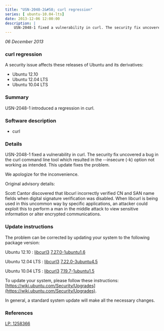 ```yaml
---
title: "USN-2048-2&#58; curl regression"
series: [ ubuntu-10.04-lts]
date: 2013-12-06 12:00:00
description: |
    USN-2048-1 fixed a vulnerability in curl. The security fix uncovered a bug in the curl command line tool which resulted in the --insecure (-k) option not working as intended. This update fixes the problem.
--- 
```

 
 

*06 December 2013*

### curl regression

A security issue affects these releases of Ubuntu and its derivatives:

* Ubuntu 12.10
* Ubuntu 12.04 LTS
* Ubuntu 10.04 LTS

### Summary

USN-2048-1 introduced a regression in curl. 

### Software description

* curl 

### Details

USN-2048-1 fixed a vulnerability in curl. The security fix uncovered a bug in the curl command line tool which resulted in the --insecure (-k) option not working as intended. This update fixes the problem.

We apologize for the inconvenience.

Original advisory details:

 Scott Cantor discovered that libcurl incorrectly verified CN and SAN name fields when digital signature verification was disabled. When libcurl is being used in this uncommon way by specific applications, an attacker could exploit this to perform a man in the middle attack to view sensitive information or alter encrypted communications. 

### Update instructions

The problem can be corrected by updating your system to the following package version:

Ubuntu 12.10
 : [libcurl3](https://launchpad.net/ubuntu/+source/curl) <span> [7.27.0-1ubuntu1.6](https://launchpad.net/ubuntu/+source/curl/7.27.0-1ubuntu1.6) </span> 

Ubuntu 12.04 LTS
 : [libcurl3](https://launchpad.net/ubuntu/+source/curl) <span> [7.22.0-3ubuntu4.5](https://launchpad.net/ubuntu/+source/curl/7.22.0-3ubuntu4.5) </span> 

Ubuntu 10.04 LTS
 : [libcurl3](https://launchpad.net/ubuntu/+source/curl) <span> [7.19.7-1ubuntu1.5](https://launchpad.net/ubuntu/+source/curl/7.19.7-1ubuntu1.5) </span> 

To update your system, please follow these instructions: [https://wiki.ubuntu.com/Security/Upgrades](https://wiki.ubuntu.com/Security/Upgrades).

In general, a standard system update will make all the necessary changes. 

### References

 
 [LP: 1258366](https://launchpad.net/bugs/1258366)
 

